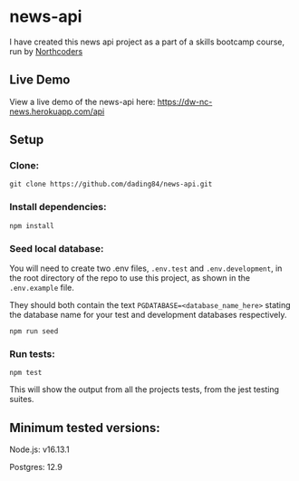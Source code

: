 # news-api

I have created this news api project as a part of a skills bootcamp course, run by [Northcoders](https://northcoders.com/)

## Live Demo

View a live demo of the news-api here: https://dw-nc-news.herokuapp.com/api

## Setup

### Clone:

`git clone https://github.com/dading84/news-api.git`

### Install dependencies:

`npm install`

### Seed local database:

You will need to create two .env files, `.env.test` and `.env.development`, in the root directory of the repo to use this project, as shown in the `.env.example` file.

They should both contain the text `PGDATABASE=<database_name_here>` stating the database name for your test and development databases respectively.

`npm run seed`

### Run tests:

`npm test`

This will show the output from all the projects tests, from the jest testing suites.

## Minimum tested versions:

Node.js: v16.13.1

Postgres: 12.9
